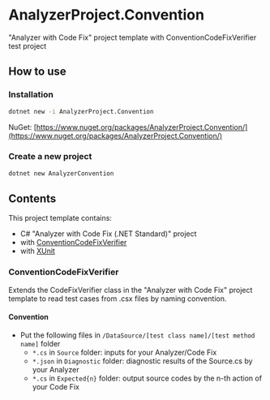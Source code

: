 # AnalyzerProject.Convention

"Analyzer with Code Fix" project template with ConventionCodeFixVerifier test project

## How to use

### Installation

```sh
dotnet new -i AnalyzerProject.Convention
```

NuGet: [https://www.nuget.org/packages/AnalyzerProject.Convention/](https://www.nuget.org/packages/AnalyzerProject.Convention/)

### Create a new project

```sh
dotnet new AnalyzerConvention
```

## Contents

This project template contains:

- C# "Analyzer with Code Fix (.NET Standard)" project
- with [ConventionCodeFixVerifier](https://github.com/ufcpp/ConventionCodeFixVerifier)
- with [XUnit](https://www.nuget.org/packages/xunit/)

### ConventionCodeFixVerifier

Extends the CodeFixVerifier class in the "Analyzer with Code Fix" project template to read test cases from .csx files by naming convention.

#### Convention

- Put the following files in `/DataSource/[test class name]/[test method name]` folder
  - `*.cs` in `Source` folder: inputs for your Analyzer/Code Fix
  - `*.json` in `Diagnostic` folder: diagnostic results of the Source.cs by your Analyzer
  - `*.cs` in `Expected{n}` folder: output source codes by the n-th action of your Code Fix
